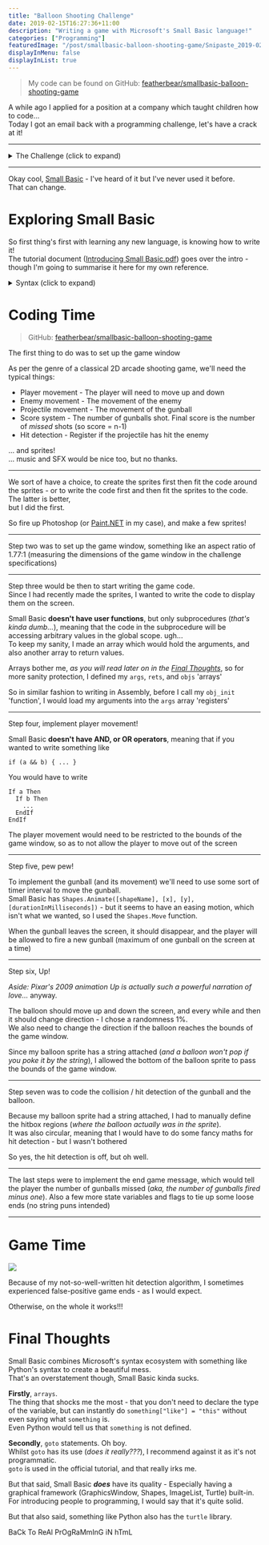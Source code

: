 ```yaml
---
title: "Balloon Shooting Challenge"
date: 2019-02-15T16:27:36+11:00
description: "Writing a game with Microsoft's Small Basic language!"
categories: ["Programming"]
featuredImage: "/post/smallbasic-balloon-shooting-game/Snipaste_2019-02-15_20-52-51.png"
displayInMenu: false
displayInList: true
---
```


> My code can be found on GitHub: [featherbear/smallbasic-balloon-shooting-game](https://github.com/featherbear/smallbasic-balloon-shooting-game)

A while ago I applied for a position at a company which taught children how to code...  
Today I got an email back with a programming challenge, let's have a crack at it!

---

<details>
<summary>The Challenge (click to expand)</summary>
<i>In order to solve the challenge you will need to download and learn a new (and very simple) coding language, I hope you will enjoy the challenge.

Please install the [Small Basic software](http://download.microsoft.com/download/C/A/F/CAF9E062-94D3-4003-80D9-44CDF7EC7BD9/SmallBasic.msi) and review the [tutorial](http://download.microsoft.com/download/9/0/6/90616372-C4BF-4628-BC82-BD709635220D/Introducing%20Small%20Basic.pdf).  
You can find more materials on the [Small Basic site](http://smallbasic.com/).  

**The Challenge**  
Develop a shooting game, the player goal is to shoot the balloon down.  

**Controls**

* The player can move the cannon up and down using the arrow keys
* To fire a bullet the player will press [SPACE].

**Rules**

* The balloon should move up and down randomly.
* The player can shoot one bullet at a time.
* Only when the bullet is out of the game then the player can shoot again.
* The game ends when the balloon is shot down, please show the amount of missed shots.
* The bullet speed should be 1.5 times the speed of the balloon.
* The balloon can change directions (up or down) at any time.
</i>
</details>

---

Okay cool, [Small Basic](http://smallbasic.com) - I've heard of it but I've never used it before.  
That can change.

# Exploring Small Basic
So first thing's first with learning any new language, is knowing how to write it!  
The tutorial document ([Introducing Small Basic.pdf](http://download.microsoft.com/download/9/0/6/90616372-C4BF-4628-BC82-BD709635220D/Introducing%20Small%20Basic.pdf)) goes over the intro - though I'm going to summarise it here for my own reference.

<details>
<summary>Syntax (click to expand)</summary>
## General
* No semicolons 🙃
* Variables are dynamically typed
* Strings and integers can be joined together (`"I am " + 19 + " years old!"`)
* Indentation is not important
* Commenting: `' Start with a single quote`

```
TextWindow.Write("Enter your name: ")
name = TextWindow.Read()
   TextWindow.WriteLine("Hello, " + name + "!")
' TextWindow.WriteLine("You won't see this line")
```


## Flow
* No switch-case
* If-Then-ElseIf-Then-Else-EndIf
* No OR, AND - We have to nest and stack If-Then and Else statement
* Logical operator EQ with single `=`
* Logical operator NEQ with `<>`


## Label:, Goto
* Yeah uh - no.

## Loops
### For-To-EndFor
```
For i = 1 To 24
  TextWindow.WriteLine(i)
EndFor
```

#### For-To-Step-EndFor
```
For i = 10 To 1 Step -1
  TextWindow.WriteLine(i)
EndFor
```
### While-EndWhile
```
number = 0
While (number < 100)
  number = number + 1
EndWhile
```

## Maths
* No modulo operator - Use `Math.Remainder(n, modulo)`
* Division returns a float

## Subroutines
```
Sub PrintTime
  TextWindow.WriteLine(Clock.Time)
EndSub
```

## Functions
* No functions exist

## Arrays
SmallBasic's `array` type is actually more like a dictionary, indexes can be integers and strings.  
Also doesn't look like we need to declare nor define our array variable. (***screams internally***)

Assignment of an array into another array is passed by copy, rather than reference

With that said, officially - indexing starts at 1 (ONE)


## Graphics
SmallBasic gives us `GraphicsWindow`, `Shape`, and `Turtle` to do our graphical mayhem.
Co-ordinates are anchored from the top left
</details>

# Coding Time
> <i class="fab fa-github" aria-hidden="true"></i> GitHub: [featherbear/smallbasic-balloon-shooting-game](https://github.com/featherbear/smallbasic-balloon-shooting-game)


The first thing to do was to set up the game window

As per the genre of a classical 2D arcade shooting game, we'll need the typical things:

* Player movement - The player will need to move up and down
* Enemy movement - The movement of the enemy
* Projectile movement - The movement of the gunball
* Score system - The number of gunballs shot. Final score is the number of *missed* shots (so score = n-1)
* Hit detection - Register if the projectile has hit the enemy

... and sprites!  
... music and SFX would be nice too, but no thanks.

---

We sort of have a choice, to create the sprites first then fit the code around the sprites - or to write the code first and then fit the sprites to the code.  
The latter is better,  
but I did the first.

So fire up Photoshop (or [Paint.NET](https://www.getpaint.net/) in my case), and make a few sprites!

---

Step two was to set up the game window, something like an aspect ratio of 1.77:1 (measuring the dimensions of the game window in the challenge specifications)

---

Step three would be then to start writing the game code.  
Since I had recently made the sprites, I wanted to write the code to display them on the screen.

Small Basic **doesn't have user functions**, but only subprocedures (_that's kinda dumb..._), meaning that the code in the subprocedure will be accessing arbitrary values in the global scope. ugh...  
To keep my sanity, I made an array which would hold the arguments, and also another array to return values.

Arrays bother me, _as you will read later on in the [Final Thoughts](#final-thoughts)_, so for more sanity protection, I defined my `args`, `rets`, and `objs` 'arrays'

So in similar fashion to writing in Assembly, before I call my `obj_init` 'function', I would load my arguments into the `args` array 'registers'

--- 

Step four, implement player movement!

Small Basic **doesn't have AND, or OR operators**, meaning that if you wanted to write something like
```
if (a && b) { ... }
```
You would have to write 
```
If a Then
  If b Then
    ...
  EndIf
EndIf
```

The player movement would need to be restricted to the bounds of the game window, so as to not allow the player to move out of the screen

---

Step five, pew pew!

To implement the gunball (and its movement) we'll need to use some sort of timer interval to move the gunball.  
Small Basic has `Shapes.Animate([shapeName], [x], [y], [durationInMilliseconds])` - but it seems to have an easing motion, which isn't what we wanted, so I used the `Shapes.Move` function.

When the gunball leaves the screen, it should disappear, and the player will be allowed to fire a new gunball (maximum of one gunball on the screen at a time)

---

Step six, Up!

_Aside: Pixar's 2009 animation Up is actually such a powerful narration of love..._ anyway.

The balloon should move up and down the screen, and every while and then it should change direction - I chose a randomness 1%.  
We also need to change the direction if the balloon reaches the bounds of the game window.

Since my balloon sprite has a string attached (_and a balloon won't pop if you poke it by the string_), I allowed the bottom of the balloon sprite to pass the bounds of the game window.

---

Step seven was to code the collision / hit detection of the gunball and the balloon.

Because my balloon sprite had a string attached, I had to manually define the hitbox regions (_where the balloon actually was in the sprite_).  
It was also circular, meaning that I would have to do some fancy maths for hit detection - but I wasn't bothered

So yes, the hit detection is off, but oh well.

---

The last steps were to implement the end game message, which would tell the player the number of gunballs missed (_aka, the number of gunballs fired minus one_). Also a few more state variables and flags to tie up some loose ends (no string puns intended)


---

# Game Time
![](animation.gif)

Because of my not-so-well-written hit detection algorithm, I sometimes experienced false-positive game ends - as I would expect.  

Otherwise, on the whole it works!!!

# Final Thoughts
Small Basic combines Microsoft's syntax ecosystem with something like Python's syntax to create a beautiful mess.  
That's an overstatement though, Small Basic kinda sucks.

**Firstly**, `arrays`.  
The thing that shocks me the most - that you don't need to declare the type of the variable, but can instantly do `something["like"] = "this"` without even saying what `something` is.  
Even Python would tell us that `something` is not defined.

**Secondly**, `goto` statements. Oh boy.  
Whilst `goto` has its use (_does it really???_), I recommend against it as it's not programmatic.  
`goto` is used in the official tutorial, and that really irks me.

But that said, Small Basic ***does*** have its quality - Especially having a graphical framework (GraphicsWindow, Shapes, ImageList, Turtle) built-in. For introducing people to programming, I would say that it's quite solid. 
 
But that also said, something like Python also has the `turtle` library.


BaCk To ReAl PrOgRaMmInG iN hTmL